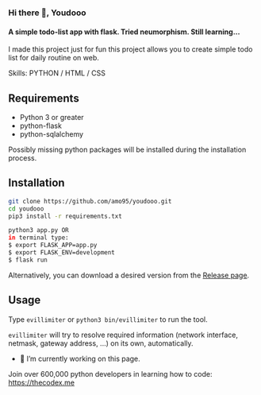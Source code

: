 ### Hi there 👋, Youdooo
#### A simple todo-list app with flask. Tried neumorphism. Still learning...
I made this project just for fun this project allows you to create simple todo list for daily routine on web.

Skills: PYTHON / HTML / CSS

## Requirements
- Python 3 or greater
- python-flask
- python-sqlalchemy

Possibly missing python packages will be installed during the installation process.

## Installation

```bash
git clone https://github.com/amo95/youdooo.git
cd youdooo
pip3 install -r requirements.txt

python3 app.py OR
in terminal type:
$ export FLASK_APP=app.py
$ export FLASK_ENV=development
$ flask run
```

Alternatively, you can download a desired version from the [Release page](https://github.com/bitbrute/evillimiter/releases).<br>

## Usage

Type ```evillimiter``` or ```python3 bin/evillimiter``` to run the tool.

```evillimiter``` will try to resolve required information (network interface, netmask, gateway address, ...) on its own, automatically.


- 🔭 I’m currently working on this page.

Join over 600,000 python developers in learning how to code: https://thecodex.me
